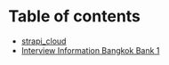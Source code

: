 # Table of contents

* [strapi\_cloud](README.md)
* [Interview Information Bangkok Bank 1](interview-information-bangkok-bank-1.md)
